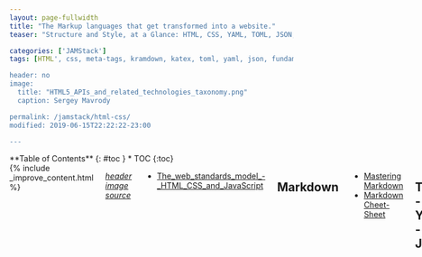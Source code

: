 ```yaml
---
layout: page-fullwidth
title: "The Markup languages that get transformed into a website."
teaser: "Structure and Style, at a Glance: HTML, CSS, YAML, TOML, JSON, Kramdown."

categories: ['JAMStack']
tags: [HTML', css, meta-tags, kramdown, katex, toml, yaml, json, fundamentals]

header: no
image:
  title: "HTML5_APIs_and_related_technologies_taxonomy.png"
  caption: Sergey Mavrody

permalink: /jamstack/html-css/
modified: 2019-06-15T22:22:22-23:00

---
```

<div class="row">
<div class="medium-4 medium-push-8 columns" markdown="1">
<div class="panel radius" markdown="1">
**Table of Contents**
{: #toc }
*  TOC
{:toc}
</div>
</div><!-- /.medium-4.columns -->


<div class="medium-8 medium-pull-4 columns" markdown="1">
{% include _improve_content.html %}

[*header image source*](http://commons.wikimedia.org/wiki/File:HTML5_APIs_and_related_technologies_taxonomy_and_status.svg)


* [The_web_standards_model_-_HTML_CSS_and_JavaScript](https://www.w3.org/wiki/The_web_standards_model_-_HTML_CSS_and_JavaScript)

## Markdown

* [Mastering Markdown](https://guides.github.com/features/mastering-markdown/)
* [Markdown Cheet-Sheet](https://github.com/adam-p/markdown-here/wiki/Markdown-Cheatsheet)

## TOML - YAML - JSON

Just this for now, will get deeper with structured data, later on.

* [github.com/toml-lang/toml](https://github.com/toml-lang/toml)
* [yaml.org](http://yaml.org/)
* [json.org](https://www.json.org/)


## HTML

* [htmldog.com - HTML5 Beginner Tutorials](https://htmldog.com/guides/html/beginner/)
* [Learn web development - developer.mozilla.org](https://developer.mozilla.org/en-US/docs/Learn)
* [Learn Enough HTML to be Dangerous](https://www.learnenough.com/html-tutorial)


### Color 

* [HTML Color Chart](https://htmlcolorcodes.com/color-chart/)
* [Paletton](http://paletton.com/)
* [Color Hexa](https://www.colorhexa.com/)
* [Colors](http://clrs.cc/)
* [Color Tool](https://material.io/tools/color/#!/?view.left=0&view.right=0&primary.color=455A64)

### Unicode

* [Miscellaneous-Symbols-and-Pictographs](https://unicode-table.com/en/#miscellaneous-symbols-and-pictographs)

### Meta Tags

* [The Head - Metadata in HTML](https://developer.mozilla.org/en-US/docs/Learn/HTML/Introduction_to_HTML/The_head_metadata_in_HTML)
* [https://metatags.io](https://metatags.io)
* [https://www.heymeta.com/](https://www.heymeta.com/)
* [Viewport and Media Queries](https://docs.google.com/presentation/d/1rmxwWa9P6_xHqonmh5ONXRS-jPc5XKbnv99Rjkhe04s/present?slide=id.i0)


## CSS

* [rtable](https://dbushell.com/2016/03/04/css-only-responsive-tables/)
* [htmldog.com - CSS Beginner-Advanced Tutorials](https://htmldog.com/guides/css/)
* [Learn Enough CSS and Layout to be Dangerous](https://www.learnenough.com/css-and-layout-tutorial)

### Bootstrap

Bootstrap is a small responsive css framework that minimizes the effort required to deal with all that by hand. You could use it when building from the ground up, or with a simple theme that doesn't have much styling... just starting to learn about this.

* [Boostrap](https://getbootstrap.com)
* [Introduction to Bootstrap for Absolute Beginners](https://www.ostraining.com/blog/webdesign/introduction-to-bootstrap-for-absolute-beginner/)
* [Boostrap Starter Template](https://getbootstrap.com/docs/4.3/getting-started/introduction/#starter-template)

<iframe width="560" height="315" src="https://www.youtube-nocookie.com/embed/WpzT-pTImyo" frameborder="0" allow="accelerometer; autoplay; encrypted-media; gyroscope; picture-in-picture" allowfullscreen></iframe>

## Related Markup and Interpreters

* [katex](https://khan.github.io/KaTeX/)

## Kramdown

* [kramdown.gettalong.org](https://kramdown.gettalong.org/)
* [Kramdown - Syntax](https://kramdown.gettalong.org/syntax.html)
* [Kramdown - QuickRef Guide](https://kramdown.gettalong.org/quickref.html)


## Related Posts

* [Learn HTML CSS and Associated Markup Languages](https://web-work.tools/learn-html-css/)
* [Content Creation](https://web-work.tools/content-creation/)
* [GitHub Pages Extended Resources](https://web-work.tools/github-pages-extended-resources/)
* [Static Site Generators](https://web-work.tools/static-site-generators/)
* [Migrating from Jekyll HPSTR to Hugo HPSTR theme](https://web-work.tools/migrate-jekyll-hpstr-hugo/)
* [Command Line - Git - SSH - BASH](https://web-work.tools/command-line-git-ssh/)

</div>
